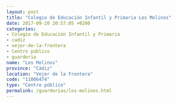 ```yaml
---
layout: post
title: "Colegio de Educación Infantil y Primaria Los Molinos"
date: 2017-09-20 20:57:05 +0200
categories:
- Colegio de Educación Infantil y Primaria
- cadiz
- vejer-de-la-frontera
- Centro público
- guarderia
name: "Los Molinos"
province: "Cádiz"
location: "Vejer de la Frontera"
code: "11006474"
type: "Centro público"
permalink: /guarderias/los-molinos.html
---
```

